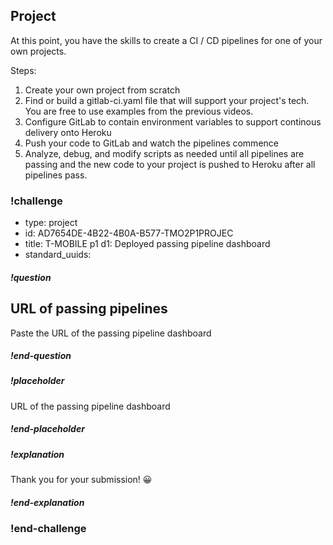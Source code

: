 ## Project

At this point, you have the skills to create a CI / CD pipelines for one of your own projects. 


Steps: 

1. Create your own project from scratch 
1. Find or build a gitlab-ci.yaml file that will support your project's tech. You are free to use examples from the previous videos. 
1. Configure GitLab to contain environment variables to support continous delivery onto Heroku
1. Push your code to GitLab and watch the pipelines commence 
1. Analyze, debug, and modify scripts as needed until all pipelines are passing and the new code to your project is pushed to Heroku after all pipelines pass. 


### !challenge
* type: project
* id: AD7654DE-4B22-4B0A-B577-TMO2P1PROJEC
* title: T-MOBILE p1 d1: Deployed passing pipeline dashboard
* standard_uuids:  

##### !question
## URL of passing pipelines
Paste the URL of the passing pipeline dashboard
##### !end-question

##### !placeholder
URL of the passing pipeline dashboard
##### !end-placeholder

##### !explanation
Thank you for your submission! 😀
##### !end-explanation
### !end-challenge
